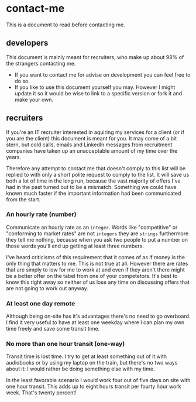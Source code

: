 # contact-me
This is a document to read before contacting me.

## developers
This document is mainly meant for recruiters, who make up about 98% of the strangers contacting me. 
* If you want to contact me for advise on development you can feel free to do so. 
* If you like to use this document yourself you may. However I might update it so it would be wise to link to a specific version or fork it and make your own.

## recruiters
If you're an IT recruiter interested in aquiring my services for a client (or if you are the client) this document is meant for you. It may come of a bit stern, but cold calls, emails and LinkedIn messages from recruitment companies have taken up an unacceptable amount of my time over the years. 

Therefore any attempt to contact me that doesn't comply to this list will be replied to with only a short polite request to comply to the list. It will save us both a lot of time in the long run, because the vast majority of offers I've had in the past turned out to be a mismatch. Something we could have known much faster if the important information had been communicated from the start.

### An hourly rate (number)
Communicate an hourly rate as an `integer`. Words like "competitive" or "conforming to market rates" are not `integers` they are `strings` furthermore they tell me nothing, because when you ask two people to put a number on those words you'll end up getting at least three numbers.

I've heard criticisms of this requirement that it comes of as if money is the only thing that matters to me. This is not true at all. However there are rates that are simply to low for me to work at and even if they aren't there might be a better offer on the tabel from one of your competetors. It's best to know this right away so neither of us lose any time on discussing offers that are not going to work out anyway.

### At least one day remote
Although being on-site has it's advantages there's no need to go overboard. I find it very useful to have at least one weekday where I can plan my own time freely and save some transit time.

### No more than one hour transit (one-way)
Transit time is lost time. I try to get at least something out of it with audiobooks or by using my laptop on the train, but there's no two ways about it: I would rather be doing something else with my time. 

In the least favorable scenario I would work four out of five days on site with one hour transit. This adds up to eight hours transit per fourty hour work week. That's twenty percent! 
